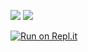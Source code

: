 ![](https://komarev.com/ghpvc/?username=Ed13S&color=C9FFC9&style=for-the-badge)
![](https://komarev.com/ghpvc/?username=Ed13S&color=11FF17&style=for-the-badge&label=Likes)

[![Run on Repl.it](https://repl.it/badge/github/huangsam/ultimate-python)](https://replit.com/@Eddie13S)
